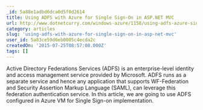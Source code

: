 ```yaml
---
_id: 5a88e1adbd6dca0d5f0d2614
title: Using ADFS with Azure for Single Sign-On in ASP.NET MVC
url: http://www.dotnetcurry.com/windows-azure/1158/using-adfs-azure-single-signon-aspnet-mvc
category: articles
slug: 'using-adfs-with-azure-for-single-sign-on-in-asp-net-mvc'
user_id: 5a83ce59d6eb0005c4ecda2c
createdOn: '2015-07-25T08:57:08.000Z'
tags: []
---
```


Active Directory Federations Services (ADFS) is an enterprise-level identity and access management service provided by Microsoft. ADFS runs as a separate service and hence any application that supports WF-Federation and Security Assertion Markup Language (SAML), can leverage this federation authentication service. In this article, we are going to use ADFS configured in Azure VM for Single Sign-on implementation.
